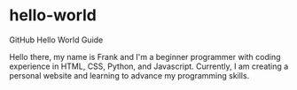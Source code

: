 # hello-world
GitHub Hello World Guide

Hello there, my name is Frank and I'm a beginner programmer with coding experience in HTML, CSS, Python, and Javascript.
Currently, I am creating a personal website and learning to advance my programming skills.
